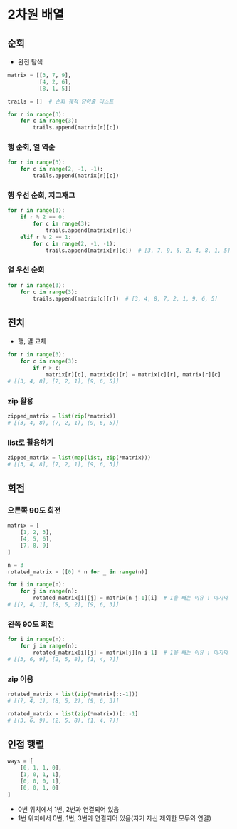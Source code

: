 # 2차원 배열

## 순회

- 완전 탐색

```python
matrix = [[3, 7, 9],
          [4, 2, 6],
          [8, 1, 5]]

trails = []  # 순회 궤적 담아줄 리스트

for r in range(3):
    for c in range(3):
        trails.append(matrix[r][c])
```

### 행 순회, 열 역순

```python
for r in range(3):
    for c in range(2, -1, -1):
        trails.append(matrix[r][c])
```

### 행 우선 순회, 지그재그

```python
for r in range(3):
    if r % 2 == 0:
        for c in range(3):
            trails.append(matrix[r][c])
    elif r % 2 == 1:
        for c in range(2, -1, -1):
            trails.append(matrix[r][c])  # [3, 7, 9, 6, 2, 4, 8, 1, 5]
```

### 열 우선 순회

```python
for r in range(3):
    for c in range(3):
        trails.append(matrix[c][r])  # [3, 4, 8, 7, 2, 1, 9, 6, 5]
```

## 전치

- 행, 열 교체

```python
for r in range(3):
    for c in range(3):
        if r > c:
            matrix[r][c], matrix[c][r] = matrix[c][r], matrix[r][c]
# [[3, 4, 8], [7, 2, 1], [9, 6, 5]]
```
### zip 활용
```python
zipped_matrix = list(zip(*matrix))
# [(3, 4, 8), (7, 2, 1), (9, 6, 5)]
```
### list로 활용하기
```python
zipped_matrix = list(map(list, zip(*matrix)))
# [[3, 4, 8], [7, 2, 1], [9, 6, 5]]
```

## 회전
### 오른쪽 90도 회전
```python
matrix = [
    [1, 2, 3],
    [4, 5, 6],
    [7, 8, 9]
]

n = 3
rotated_matrix = [[0] * n for _ in range(n)]

for i in range(n):
    for j in range(n):
        rotated_matrix[i][j] = matrix[n-j-1][i]  # 1을 빼는 이유 : 마지막 행의 번호는 n이 아니라 n-1
# [[7, 4, 1], [8, 5, 2], [9, 6, 3]]
```

### 왼쪽 90도 회전
```python
for i in range(n):
    for j in range(n):
        rotated_matrix[i][j] = matrix[j][n-i-1]  # 1을 빼는 이유 : 마지막 행의 번호는 n이 아니라 n-1
# [[3, 6, 9], [2, 5, 8], [1, 4, 7]]
```

### zip 이용
```python
rotated_matrix = list(zip(*matrix[::-1]))
# [(7, 4, 1), (8, 5, 2), (9, 6, 3)]
```
```python
rotated_matrix = list(zip(*matrix))[::-1]
# [(3, 6, 9), (2, 5, 8), (1, 4, 7)]
```

## 인접 행렬
```python
ways = [
    [0, 1, 1, 0],
    [1, 0, 1, 1],
    [0, 0, 0, 1],
    [0, 0, 1, 0]
]
```
- 0번 위치에서 1번, 2번과 연결되어 있음
- 1번 위치에서 0번, 1번, 3번과 연결되어 있음(자기 자신 제외한 모두와 연결)